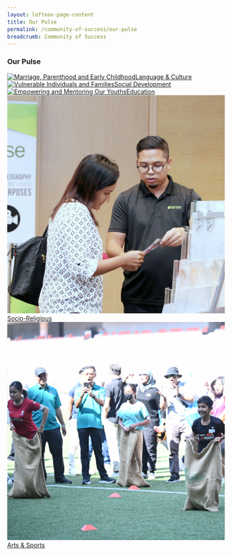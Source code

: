 ```yaml
---
layout: leftnav-page-content
title: Our Pulse
permalink: /community-of-success/our-pulse
breadcrumb: Community of Success
---
```

### **Our Pulse**
<div class="focus-list row is-multiline">
<div class="focus col is-one-third-desktop is-one-third-tablet">
<a href="/focus-areas/marriage-parenthood-and-early-childhood/" class="project-link no-pdf-icon">
  <img src="/images/focus-area-marriage-thumb.jpg" alt="Marriage, Parenthood and Early Childhood">Language & Culture
</a>
</div>

<div class="focus col is-one-third-desktop is-one-third-tablet">
<a href="/focus-areas/vulnerable-individuals-and-families/" class="project-link no-pdf-icon">
  <img src="/images/focus-area-vulnerable-thumb.jpg" alt="Vulnerable Individuals and Families">Social Development
</a>
</div>

<div class="focus col is-one-third-desktop is-one-third-tablet">
<a href="/focus-areas/empowering-and-mentoring-our-youths/" class="project-link no-pdf-icon">
  <img src="/images/focus-area-empowering-thumb.jpg" alt="Empowering and Mentoring Our Youths">Education
</a>
</div>

<div class="focus col is-one-third-desktop is-one-third-tablet">
<a href="/focus-areas/employment-and-employability/" class="project-link no-pdf-icon">
  <img src="/images/focus-area-employment-thumb.jpg" alt="Employment and Employability">Socio-Religious
</a>
</div>

<div class="focus col is-one-third-desktop is-one-third-tablet">
<a href="/focus-areas/a-healthy-community-for-all/" class="project-link no-pdf-icon">
  <img src="/images/NNM(295)1.jpg" alt="A Healthy Community for All">Arts & Sports
</a>
</div>
